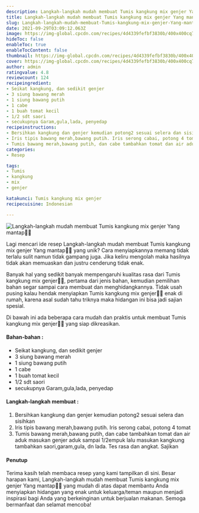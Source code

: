 ```yaml
---
description: Langkah-langkah mudah membuat Tumis kangkung mix genjer Yang mantap"
title: Langkah-langkah mudah membuat Tumis kangkung mix genjer Yang mantap
slug: Langkah-langkah-mudah-membuat-Tumis-kangkung-mix-genjer-Yang-mantap
date: 2021-09-29T03:09:12.063Z
image: https://img-global.cpcdn.com/recipes/4d4339fefbf3830b/400x400cq70/photo.jpg
hideToc: false
enableToc: true
enableTocContent: false
thumbnail: https://img-global.cpcdn.com/recipes/4d4339fefbf3830b/400x400cq70/photo.jpg
cover: https://img-global.cpcdn.com/recipes/4d4339fefbf3830b/400x400cq70/photo.jpg
author: admin
ratingvalue: 4.8
reviewcount: 124
recipeingredient:
- Seikat kangkung, dan sedikit genjer
- 3 siung bawang merah
- 1 siung bawang putih
- 1 cabe
- 1 buah tomat kecil
- 1/2 sdt saori
- secukupnya Garam,gula,lada, penyedap
recipeinstructions:
- Bersihkan kangkung dan genjer kemudian potong2 sesuai selera dan sisihkan
- Iris tipis bawang merah,bawang putih. Iris serong cabai, potong 4 tomat
- Tumis bawang merah,bawang putih, dan cabe tambahkan tomat dan air aduk masukan genjer aduk sampai 1/2empuk lalu masukan kangkung tambahkan saori,garam,gula, dn lada. Tes rasa dan angkat. Sajikan
categories:
- Resep

tags:
- Tumis
- kangkung
- mix
- genjer

katakunci: Tumis kangkung mix genjer
recipecuisine: Indonesian

---
```


![Langkah-langkah mudah membuat Tumis kangkung mix genjer Yang mantap👩‍🍳](https://img-global.cpcdn.com/recipes/4d4339fefbf3830b/400x400cq70/photo.jpg)

Lagi mencari ide resep Langkah-langkah mudah membuat Tumis kangkung mix genjer Yang mantap👩‍🍳 yang unik? Cara menyiapkannya memang tidak terlalu sulit namun tidak gampang juga. Jika keliru mengolah maka hasilnya tidak akan memuaskan dan justru cenderung tidak enak.

Banyak hal yang sedikit banyak mempengaruhi kualitas rasa dari Tumis kangkung mix genjer👩‍🍳, pertama dari jenis bahan, kemudian pemilihan bahan segar sampai cara membuat dan menghidangkannya. Tidak usah pusing kalau hendak menyiapkan Tumis kangkung mix genjer👩‍🍳 enak di rumah, karena asal sudah tahu triknya maka hidangan ini bisa jadi sajian spesial.

Di bawah ini ada beberapa cara mudah dan praktis untuk membuat Tumis kangkung mix genjer👩‍🍳 yang siap dikreasikan.

<!--inarticleads1-->

#### Bahan-bahan :

- Seikat kangkung, dan sedikit genjer
- 3 siung bawang merah
- 1 siung bawang putih
- 1 cabe
- 1 buah tomat kecil
- 1/2 sdt saori
- secukupnya Garam,gula,lada, penyedap

<!--inarticleads2-->

#### Langkah-langkah membuat :

1. Bersihkan kangkung dan genjer kemudian potong2 sesuai selera dan sisihkan
1. Iris tipis bawang merah,bawang putih. Iris serong cabai, potong 4 tomat
1. Tumis bawang merah,bawang putih, dan cabe tambahkan tomat dan air aduk masukan genjer aduk sampai 1/2empuk lalu masukan kangkung tambahkan saori,garam,gula, dn lada. Tes rasa dan angkat. Sajikan

#### Penutup

Terima kasih telah membaca resep yang kami tampilkan di sini. Besar harapan kami, Langkah-langkah mudah membuat Tumis kangkung mix genjer Yang mantap👩‍🍳 yang mudah di atas dapat membantu Anda menyiapkan hidangan yang enak untuk keluarga/teman maupun menjadi inspirasi bagi Anda yang berkeinginan untuk berjualan makanan. Semoga bermanfaat dan selamat mencoba!